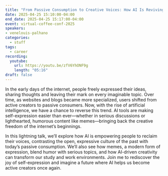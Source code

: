 ```yaml
---
title: "From Passive Consumption to Creative Voices: How AI Is Reviving the Spirit of the Early Internet"
date: 2025-04-25 15:10:00-04:00
end_date: 2025-04-25 15:17:00-04:00
event: virtual-coffee-conf-2025
speakers:
- venelouis-palhano
categories:
  - stuff
tags:
  - career
recording:
  youtube:
    url: https://youtu.be/zfV6YhONF9g
    length: "05:16"
draft: false
---
```


In the early days of the internet, people freely expressed their ideas, sharing thoughts and leaving their mark on every imaginable topic. Over time, as websites and blogs became more specialized, users shifted from active creators to passive consumers. Now, with the rise of artificial intelligence, we have a chance to reverse this trend. AI tools are making self-expression easier than ever—whether in serious discussions or lighthearted, humorous content like memes—bringing back the creative freedom of the internet’s beginnings.

In this lightning talk, we’ll explore how AI is empowering people to reclaim their voices, contrasting the open, expressive culture of the past with today’s passive consumption. We’ll also see how memes, a modern form of expression, blend humor with serious topics, and how AI-driven creativity can transform our study and work environments. Join me to rediscover the joy of self-expression and imagine a future where AI helps us become active creators once again.